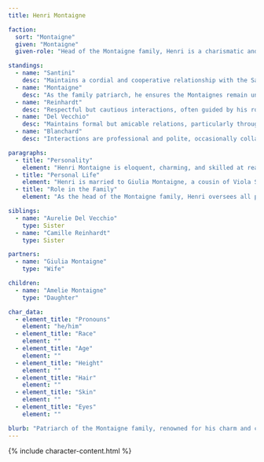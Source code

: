 ```yaml
---
title: Henri Montaigne

faction:
  sort: "Montaigne"
  given: "Montaigne"
  given-role: "Head of the Montaigne family, Henri is a charismatic and influential figure within Sen. He is known for his diplomacy and ability to navigate complex political landscapes, often serving as a mediator among the city’s elite families. He also spearheads initiatives to reform magical materials regulation, balancing safety with economic and scientific growth."

standings:
  - name: "Santini"
    desc: "Maintains a cordial and cooperative relationship with the Santinis, particularly through family ties and shared political interests."
  - name: "Montaigne"
    desc: "As the family patriarch, he ensures the Montaignes remain unified and uphold their traditional values of stability and continuity."
  - name: "Reinhardt"
    desc: "Respectful but cautious interactions, often guided by his role as mediator and peacemaker in aristocratic disputes."
  - name: "Del Vecchio"
    desc: "Maintains formal but amicable relations, particularly through his sister Aurelie, who bridges Montaigne and Del Vecchio affairs."
  - name: "Blanchard"
    desc: "Interactions are professional and polite, occasionally collaborating for political or social functions. In more recent years, there are rumors that Henri has butted-heads with Philippe Blanchard, but these are unsubstantiated."

paragraphs:
  - title: "Personality"
    element: "Henri Montaigne is eloquent, charming, and skilled at reading people. He values order, tradition, and diplomacy, often acting as a stabilizing influence in Sen’s political arena. He is patient and deliberate, able to navigate complex family dynamics with tact."
  - title: "Personal Life"
    element: "Henri is married to Giulia Montaigne, a cousin of Viola Santini, with whom he had a daughter, Amelie. Henri maintains a close relationship with Amelie, whom he has raised to honor his legacy with with a focus on scholarship and civic duty."
  - title: "Role in the Family"
    element: "As the head of the Montaigne family, Henri oversees all political, social, and economic affairs. He is deeply involved in maintaining the family’s influence, guiding Amelie in her education and public duties, and ensuring the Montaignes navigate Sen’s aristocratic networks with care and respect."

siblings:
  - name: "Aurelie Del Vecchio"
    type: Sister
  - name: "Camille Reinhardt"
    type: Sister

partners:
  - name: "Giulia Montaigne"
    type: "Wife"

children:
  - name: "Amelie Montaigne"
    type: "Daughter"

char_data:
  - element_title: "Pronouns"
    element: "he/him"
  - element_title: "Race"
    element: ""
  - element_title: "Age"
    element: ""
  - element_title: "Height"
    element: ""
  - element_title: "Hair"
    element: ""
  - element_title: "Skin"
    element: ""
  - element_title: "Eyes"
    element: ""

blurb: "Patriarch of the Montaigne family, renowned for his charm and charisma. He is a skilled orator and often serves as a mediator between rival factions within Sen's political elite."
---
```


{% include character-content.html %}